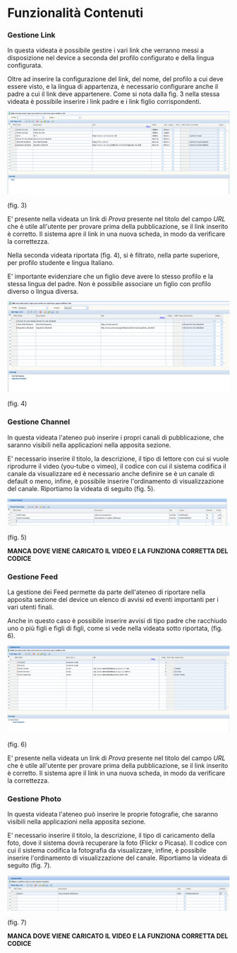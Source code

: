 # Funzionalità Contenuti


### Gestione Link

In questa videata è possibile gestire i vari link che verranno messi a disposizione nel device a seconda del profilo configurato e della lingua configurata.

Oltre ad inserire la configurazione del link, del nome, del profilo a cui deve essere visto, e la lingua di appartenza, è necessario configurare anche il padre a cui il link deve appartenere. Come si nota dalla fig. 3 nella stessa videata è possibile inserire i link padre e i link figlio corrispondenti.

![fig. 3](link.PNG)

(fig. 3)

E' presente nella videata un link di *Prova* presente nel titolo del campo *URL* che è utile all'utente per provare prima della pubblicazione, se il link inserito è corretto. Il sistema apre il link in una nuova scheda, in modo da verificare la correttezza.

Nella seconda videata riportata (fig. 4), si è filtrato, nella parte superiore, per profilo studente e lingua Italiano.

E' importante evidenziare che un figlio deve avere lo stesso profilo e la stessa lingua del padre. Non è possibile associare un figlio con profilo diverso o lingua diversa.

![fig. 4](link_utente.PNG)

(fig. 4)



### Gestione Channel

In questa videata l'ateneo può inserire i propri canali di pubblicazione, che saranno visibili nella applicazioni nella apposita sezione.

E' necessario inserire il titolo, la descrizione, il tipo di lettore con cui si vuole riprodurre il video (you-tube o vimeo), il codice con cui il sistema codifica il canale da visualizzare ed è necessario anche definire se è un canale di default o meno, infine, è possibile inserire l'ordinamento di visualizzazione del canale. Riportiamo la videata di seguito (fig. 5).

![fig. 5](channel.PNG)

(fig. 5)

**MANCA DOVE VIENE CARICATO IL VIDEO E LA FUNZIONA CORRETTA DEL CODICE**




### Gestione Feed

La gestione dei Feed permette da parte dell'ateneo di riportare nella apposita sezione del device un elenco di avvisi ed eventi importanti per i vari utenti finali.

Anche in questo caso è possibile inserire avvisi di tipo padre che racchiudo uno o più figli e figli di figli, come si vede nella videata sotto riportata, (fig. 6).

![fig. 6](Feed.PNG)

(fig. 6)

E' presente nella videata un link di *Prova* presente nel titolo del campo *URL* che è utile all'utente per provare prima della pubblicazione, se il link inserito è corretto. Il sistema apre il link in una nuova scheda, in modo da verificare la correttezza.

### Gestione Photo

In questa videata l'ateneo può inserire le proprie fotografie, che saranno visibili nella applicazioni nella apposita sezione.

E' necessario inserire il titolo, la descrizione, il tipo di caricamento della foto, dove il sistema dovrà recuperare la foto (Flickr o Picasa). Il codice con cui il sistema codifica la fotografia da visualizzare, infine, è possibile inserire l'ordinamento di visualizzazione del canale. Riportiamo la videata di seguito (fig. 7).

![](photo.PNG)

(fig. 7)


**MANCA DOVE VIENE CARICATO IL VIDEO E LA FUNZIONA CORRETTA DEL CODICE**





